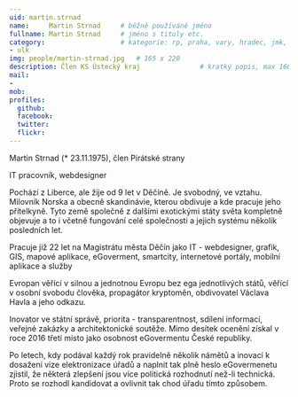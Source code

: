 ```yaml
---
uid: martin.strnad
name:     Martin Strnad	  	# běžně používáné jméno
fullname: Martin Strnad	  	# jméno s tituly etc.
category:                 	# kategorie: rp, praha, vary, hradec, jmk, senat
- ulk
img: people/martin-strnad.jpg   # 165 x 220
description: Člen KS Ústecký kraj              	# kratký popis, max 160 znaků
mail:
-
mob:
profiles:
  github:
  facebook:
  twitter: 
  flickr:
---
```


Martin Strnad (* 23.11.1975), člen Pirátské strany

IT pracovník, webdesigner

Pochází z Liberce, ale žije od 9 let v Děčíně. Je svobodný, ve vztahu. Milovník Norska a obecně skandinávie, kterou obdivuje a kde pracuje jeho přítelkyně. Tyto země společně z dalšími exotickými státy světa kompletně objevuje a to i včetně fungování celé společnosti a jejich systému několik posledních let.

Pracuje již 22 let na Magistrátu města Děčín jako IT - webdesigner, grafik, GIS, mapové aplikace, eGoverment, smartcity, internetové portály, mobilní aplikace a služby

Evropan věřící v silnou a jednotnou Evropu bez ega jednotlivých států, věřící v osobní svobodu člověka, propagátor kryptoměn, obdivovatel Václava Havla a jeho odkazu.

Inovator ve státní správě, priorita - transparentnost, sdílení informací, veřejné zakázky a architektonické soutěže. Mimo desítek ocenění získal v roce 2016 třetí místo jako osobnost eGovermentu České republiky.

Po letech, kdy podával každý rok pravidelně několik námětů a inovací k dosažení vize elektronizace úřadů a naplnit tak plně heslo eGovermenetu zjistil, že některá zlepšení jsou více politická rozhodnutí než-li technická. Proto se rozhodl kandidovat a ovlivnit tak chod úřadu tímto způsobem.
